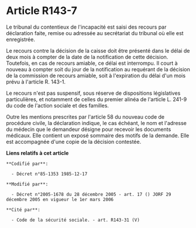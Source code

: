 # Article R143-7

Le tribunal du contentieux de l'incapacité est saisi des recours par déclaration faite, remise ou adressée au secrétariat du
tribunal où elle est enregistrée.

Le recours contre la décision de la caisse doit être présenté dans le délai de deux mois à compter de la date de la
notification de cette décision. Toutefois, en cas de recours amiable, ce délai est interrompu. Il court à nouveau à compter
soit du jour de la notification au requérant de la décision de la commission de recours amiable, soit à l'expiration du délai
d'un mois prévu à l'article R. 143-1.

Le recours n'est pas suspensif, sous réserve de dispositions législatives particulières, et notamment de celles du premier
alinéa de l'article L. 241-9 du code de l'action sociale et des familles.

Outre les mentions prescrites par l'article 58 du nouveau code de procédure civile, la déclaration indique, le cas échéant,
le nom et l'adresse du médecin que le demandeur désigne pour recevoir les documents médicaux. Elle contient un exposé
sommaire des motifs de la demande. Elle est accompagnée d'une copie de la décision contestée.

**Liens relatifs à cet article**

	**Codifié par**:

	  - Décret n°85-1353 1985-12-17

	**Modifié par**:

	  - Décret n°2005-1678 du 28 décembre 2005 - art. 17 () JORF 29 décembre 2005 en vigueur le 1er mars 2006

	**Cité par**:

	  - Code de la sécurité sociale. - art. R143-31 (V)
